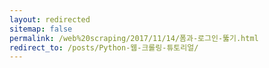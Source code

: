 ```yaml
---
layout: redirected
sitemap: false
permalink: /web%20scraping/2017/11/14/폼과-로그인-뚫기.html
redirect_to: /posts/Python-웹-크롤링-튜토리얼/
---
```

